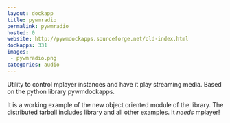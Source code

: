 ```yaml
---
layout: dockapp
title: pywmradio
permalink: pywmradio
hosted: 0
website: http://pywmdockapps.sourceforge.net/old-index.html
dockapps: 331
images:
 - pywmradio.png
categories: audio
---
```

Utility to control mplayer instances and have it play streaming media.  Based on
the python library pywmdockapps.

It is a working example of the new object oriented module of the library.
The distributed tarball includes library and all other examples.
It *needs* mplayer!
